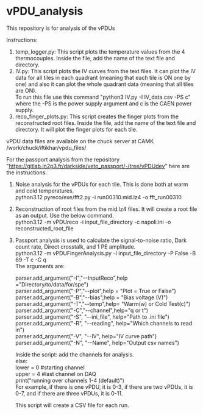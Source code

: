 # vPDU_analysis
This repository is for analysis of the vPDUs

Instructions:
1. temp_logger.py: This script plots the temperature values from the 4 thermocouples. Inside the file, add the name of the text file and directory.  
2. IV.py: This script plots the IV curves from the text files. It can plot the IV data for all tiles in each quadrant (meaning that each tile is ON one by one) and also it can plot the whole quadrant data (meaning that all tiles are ON).   
   To run this file use this command "python3 IV.py -I IV_data.csv -PS c" where the -PS is the power supply argument and c is the CAEN power supply.  
3. reco_finger_plots.py: This script creates the finger plots from the reconstructed root files. Inside the file, add the name of the text file and directory. It will plot the finger plots for each tile.  
   
vPDU data files are available on the chuck server at CAMK  
/work/chuck/iftikhar/vpdu_files/  



For the passport analysis from the repository "https://gitlab.in2p3.fr/darkside/veto_passport/-/tree/vPDUdev" here are the instructions.
1. Noise analysis for the vPDUs for each tile. This is done both at warm and cold temperatures.  
   python3.12 pyreco/exe/fft2.py -i run00310.mid.lz4 -o fft_run00310
2. Reconstruction of root files from the mid.lz4 files. It will create a root file as an output. Use the below command.  
   python3.12 -m vPDUreco -i input_file_directory -c napoli.ini -o reconstructed_root_file
3. Passport analysis is used to calculate the signal-to-noise ratio, Dark count rate, Direct crosstalk, and 1 PE amplitude.  
   python3.12 -m vPDUFingerAnalysis.py  -I input_file_directory -P False -B 69 -T c -C q  
   The arguments are:  
   
    parser.add_argument("-I","--InputReco",help ="Directory/to/data/for/spe")  
    parser.add_argument("-P","--plot",help = "Plot = True or False")  
    parser.add_argument("-B","--bias",help = "Bias voltage (V)")  
    parser.add_argument("-T","--temp",help= "Warm(w) or Cold Test(c)")  
    parser.add_argument("-C","--channel",help="q or t")  
    parser.add_argument("-S", "--ini_file", help="Path to .ini file")  
    parser.add_argument("-R", "--reading", help="Which channels to read in")  
    parser.add_argument("-V", "--IV", help="IV curve path")  
    parser.add_argument("-N", "--Name", help="Output csv names")

    Inside the script: add the channels for analysis.  
   else:  
      lower = 0 #starting channel  
      upper = 4 #last channel on DAQ  
      print("running over channels 1-4 (default)")  
   For example, if there is one vPDU, it is 0-3, if there are two vPDUs, it is 0-7, and if there are three vPDUs, it is 0-11.  
   
   This script will create a CSV file for each run.
